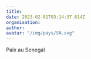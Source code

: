 ```yaml
---
title: 
date: 2023-02-01T03:14:37.614Z
organisation: 
author: 
avatar: "/img/pays/SN.svg"
---
```


Paix au Senegal